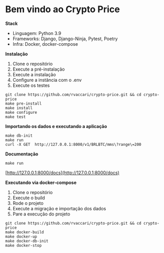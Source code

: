 # Bem vindo ao Crypto Price


**Stack**
- Linguagem: Python 3.9
- Frameworks: Django, Django-Ninja, Pytest, Poetry
- Infra: Docker, docker-compose

**Instalação**
1. Clone o repositório
2. Execute a pré-instalação
3. Execute a instalação
4. Configure a instância com o .env
6. Execute os testes

```
git clone https://github.com/rvaccari/crypto-price.git && cd crypto-price
make pre-install
make install
make configure
make test
```

**Importando os dados e executando a aplicação**
```
make db-init
make run
curl -X GET  http://127.0.0.1:8000/v1/BRLBTC/mms\?range\=200
```

**Documentação**
```
make run
```
[http://127.0.0.1:8000/docs](http://127.0.0.1:8000/docs)

**Executando via docker-compose**
1. Clone o repositório
2. Execute o build
3. Rode o projeto
4. Execute a migração e importação dos dados
5. Pare a execução do projeto
```
git clone https://github.com/rvaccari/crypto-price.git && cd crypto-price
make docker-build
make docker-up
make docker-db-init
make docker-stop
```